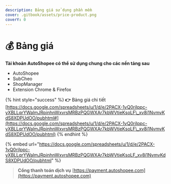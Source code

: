 ```yaml
---
description: Bảng giá sử dụng phần mềm
cover: .gitbook/assets/price-product.png
coverY: 0
---
```


# 💰 Bảng giá

**Tài khoản AutoShopee có thể sử dụng chung cho các nền tảng sau**

* AutoShopee
* SubCheo
* ShopManager
* Extension Chrome & Firefox

{% hint style="success" %}
**👉** Bảng giá chi tiết [https://docs.google.com/spreadsheets/u/1/d/e/2PACX-1vQ0riIppc-yXBLLqrYWalmJRpinhnWxvrsMRBzPQGWXAr7kbWVtieKsoLF\_xv8i1NvmvKdS8XDPUdOO/pubhtml#](https://docs.google.com/spreadsheets/u/1/d/e/2PACX-1vQ0riIppc-yXBLLqrYWalmJRpinhnWxvrsMRBzPQGWXAr7kbWVtieKsoLF\_xv8i1NvmvKdS8XDPUdOO/pubhtml)
{% endhint %}

{% embed url="https://docs.google.com/spreadsheets/u/1/d/e/2PACX-1vQ0riIppc-yXBLLqrYWalmJRpinhnWxvrsMRBzPQGWXAr7kbWVtieKsoLF_xv8i1NvmvKdS8XDPUdOO/pubhtml" %}

> **Cổng thanh toán dịch vụ** [https://payment.autoshopee.com](https://payment.autoshopee.com)
